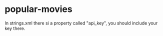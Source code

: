 # popular-movies
In strings.xml there si a property called "api_key", you should include your key there.